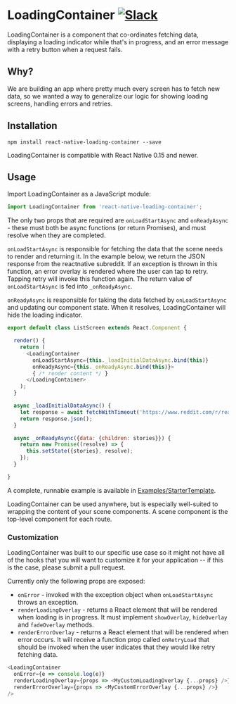 # LoadingContainer [![Slack](http://slack.expo.io/badge.svg)](http://slack.expo.io)

LoadingContainer is a component that co-ordinates fetching data, displaying a loading indicator while that's in progress, and an error message with a retry button when a request fails.

## Why?

We are building an app where pretty much every screen has to fetch new data, so we wanted a way to generalize our logic for showing loading screens, handling errors and retries.

## Installation

```
npm install react-native-loading-container --save
```

LoadingContainer is compatible with React Native 0.15 and newer.

## Usage

Import LoadingContainer as a JavaScript module:

```js
import LoadingContainer from 'react-native-loading-container';
```

The only two props that are required are `onLoadStartAsync` and `onReadyAsync` - these must both be async functions (or return Promises), and must resolve when they are completed.

`onLoadStartAsync` is responsible for fetching the data that the scene needs to render and returning it. In the example below, we return the JSON response from the reactnative subreddit. If an exception is thrown in this function, an error overlay is rendered where the user can tap to retry. Tapping retry will invoke this function again. The return value of `onLoadStartAsync` is fed into `_onReadyAsync`.

`onReadyAsync` is responsible for taking the data fetched by `onLoadStartAsync` and updating our component state. When it resolves, LoadingContainer will hide the loading indicator.


```js
export default class ListScreen extends React.Component {

  render() {
    return (
      <LoadingContainer
        onLoadStartAsync={this._loadInitialDataAsync.bind(this)}
        onReadyAsync={this._onReadyAsync.bind(this)}>
        { /* render content */ }
      </LoadingContainer>
    );
  }

  async _loadInitialDataAsync() {
    let response = await fetchWithTimeout('https://www.reddit.com/r/reactnative.json');
    return response.json();
  }

  async _onReadyAsync({data: {children: stories}}) {
    return new Promise((resolve) => {
      this.setState({stories}, resolve);
    });
  }

}
```

A complete, runnable example is available in [Examples/StarterTemplate](https://github.com/expo/react-native-loading-container/tree/master/Examples/StarterTemplate).

LoadingContainer can be used anywhere, but is especially well-suited to wrapping the content of your scene components. A scene component is the top-level component for each route.


### Customization

LoadingContainer was built to our specific use case so it might not have all of the hooks that you will want to customize it for your application -- if this is the case, please submit a pull request.

Currently only the following props are exposed:

- `onError` - invoked with the exception object when `onLoadStartAsync` throws an exception.
- `renderLoadingOverlay` - returns a React element that will be rendered when loading is in progress. It must implement `showOverlay`, `hideOverlay` and `fadeOverlay` methods.
- `renderErrorOverlay` - returns a React element that will be rendered when error occurs. It will receive a function prop called `onRetryLoad` that should be invoked when the user indicates that they would like retry fetching data.

```js
<LoadingContainer
  onError={e => console.log(e)}
  renderLoadingOverlay={props => <MyCustomLoadingOverlay {...props} />}
  renderErrorOverlay={props => <MyCustomErrorOverlay {...props} />}
/>
```
